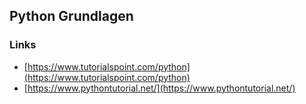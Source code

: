 ## Python Grundlagen

### Links
- [https://www.tutorialspoint.com/python](https://www.tutorialspoint.com/python)
- [https://www.pythontutorial.net/](https://www.pythontutorial.net/)
